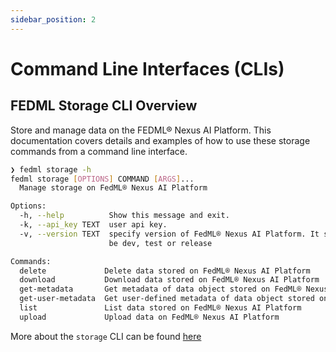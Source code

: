 ```yaml
---
sidebar_position: 2
---
```


# Command Line Interfaces (CLIs)

## FEDML Storage CLI Overview

Store and manage data on the FEDML® Nexus AI Platform.  This documentation covers details and examples of how to use these storage commands from a command line interface.


```bash
❯ fedml storage -h
fedml storage [OPTIONS] COMMAND [ARGS]...
  Manage storage on FedML® Nexus AI Platform

Options:
  -h, --help          Show this message and exit.
  -k, --api_key TEXT  user api key.
  -v, --version TEXT  specify version of FedML® Nexus AI Platform. It should
                      be dev, test or release

Commands:
  delete             Delete data stored on FedML® Nexus AI Platform
  download           Download data stored on FedML® Nexus AI Platform
  get-metadata       Get metadata of data object stored on FedML® Nexus...
  get-user-metadata  Get user-defined metadata of data object stored on...
  list               List data stored on FedML® Nexus AI Platform
  upload             Upload data on FedML® Nexus AI Platform

```

More about the `storage` CLI can be found [here](../open-source/cli/fedml-storage)